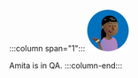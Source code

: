 :::column span="1":::
![A cartoon depiction of Amita.](../../shared/media/amita.png)

Amita is in QA.
:::column-end:::
